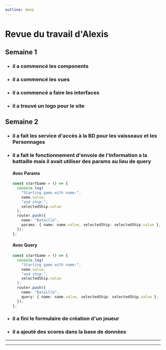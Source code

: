 ```yaml
---
outline: deep
---
```



# Revue du travail d'Alexis

## Semaine 1

* ### il a commencé les components
* ### il a commencé les vues
* ### il a commencé a faire les interfaces
* ### il a trouvé un logo pour le site

## Semaine 2

* ### il a fait les service d'accès à la BD pour les vaisseaux et les Personnages
* ### il a fait le fonctionnement d'envoie de l'information a la battaille mais il avait utiliser des params au lieu de query

  #### Avec Params


  ```ts
  const startGame = () => {
    console.log(
      "Starting game with name:",
      name.value,
      "and ship:",
      selectedShip.value
    );
    router.push({
      name: "Bataille",
      params: { name: name.value, selectedShip: selectedShip.value },
    });
  }; 
  ```

  #### Avec Query

  ```ts
  const startGame = () => {
    console.log(
      "Starting game with name:",
      name.value,
      "and ship:",
      selectedShip.value
    );
    router.push({
      name: "Bataille",
      query: { name: name.value, selectedShip: selectedShip.value },
    });
  };
  ```
* ### il a fini le formulaire de création d'un joueur
* ### il a ajouté des scores dans la base de données

---
---
